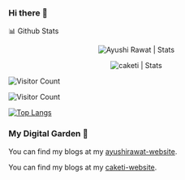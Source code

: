 <!--
 * @Author: your name
 * @Date: 2020-11-24 16:44:57
 * @LastEditTime: 2020-11-24 17:05:38
 * @LastEditors: Please set LastEditors
 * @Description: In User Settings Edit
 * @FilePath: \caketi\README.md
-->
### Hi there 👋

<!--
**caketi/caketi** is a ✨ _special_ ✨ repository because its `README.md` (this file) appears on your GitHub profile.

Here are some ideas to get you started:

- 🔭 I’m currently working on ...
- 🌱 I’m currently learning ...
- 👯 I’m looking to collaborate on ...
- 🤔 I’m looking for help with ...
- 💬 Ask me about ...
- 📫 How to reach me: ...
- 😄 Pronouns: ...
- ⚡ Fun fact: ...
-->
<summary>📊 Github Stats</summary>

<p align="center"> <img src="https://github-readme-stats.vercel.app/api?username=ayushi7rawat&show_icons=true&theme=gotham" alt="Ayushi Rawat | Stats" />
<p align="center"> <img src="https://github-readme-stats.vercel.app/api?username=caketi&show_icons=true&theme=gotham"
alt="caketi | Stats" />



 ![Visitor Count](https://profile-counter.glitch.me/{ayushi7rawat}/count.svg)
 

 ![Visitor Count](https://profile-counter.glitch.me/{caketi}/count.svg)

[![Top Langs](https://github-readme-stats.vercel.app/api/top-langs/?username=anuraghazra&layout=compact)](https://github.com/anuraghazra/github-readme-stats)

 ### My Digital Garden 🌱
You can find my blogs at my [ayushirawat-website](https://ayushirawat.com).

You can find my blogs at my [caketi-website](https://caketi.github.com).
